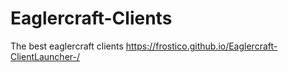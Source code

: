 # Eaglercraft-Clients
The best eaglercraft clients
https://frostico.github.io/Eaglercraft-ClientLauncher-/
